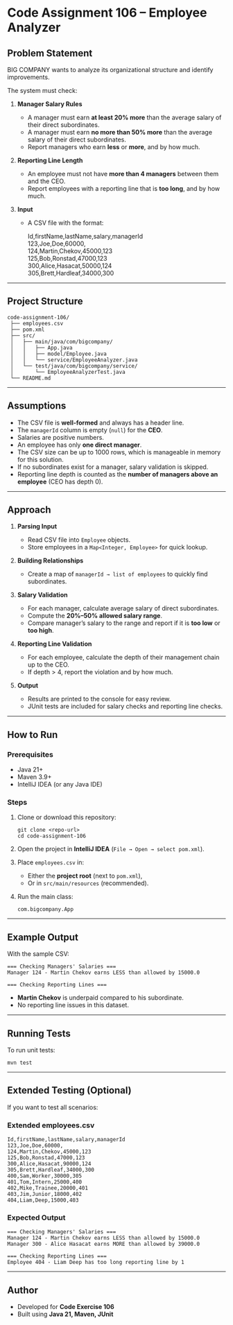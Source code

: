 # Code Assignment 106 – Employee Analyzer

## Problem Statement
BIG COMPANY wants to analyze its organizational structure and identify improvements.

The system must check:

1. **Manager Salary Rules**
   - A manager must earn **at least 20% more** than the average salary of their direct subordinates.
   - A manager must earn **no more than 50% more** than the average salary of their direct subordinates.
   - Report managers who earn **less** or **more**, and by how much.

2. **Reporting Line Length**
   - An employee must not have **more than 4 managers** between them and the CEO.
   - Report employees with a reporting line that is **too long**, and by how much.

3. **Input**
   - A CSV file with the format:

        Id,firstName,lastName,salary,managerId  
        123,Joe,Doe,60000,  
        124,Martin,Chekov,45000,123  
        125,Bob,Ronstad,47000,123  
        300,Alice,Hasacat,50000,124  
        305,Brett,Hardleaf,34000,300  

---

## Project Structure

    code-assignment-106/
     ├── employees.csv
     ├── pom.xml
     ├── src/
     │   ├── main/java/com/bigcompany/
     │   │   ├── App.java
     │   │   ├── model/Employee.java
     │   │   └── service/EmployeeAnalyzer.java
     │   └── test/java/com/bigcompany/service/
     │       └── EmployeeAnalyzerTest.java
     └── README.md

---

## Assumptions
- The CSV file is **well-formed** and always has a header line.
- The `managerId` column is empty (`null`) for the **CEO**.
- Salaries are positive numbers.
- An employee has only **one direct manager**.
- The CSV size can be up to 1000 rows, which is manageable in memory for this solution.
- If no subordinates exist for a manager, salary validation is skipped.
- Reporting line depth is counted as the **number of managers above an employee** (CEO has depth 0).

---

## Approach
1. **Parsing Input**
   - Read CSV file into `Employee` objects.
   - Store employees in a `Map<Integer, Employee>` for quick lookup.

2. **Building Relationships**
   - Create a map of `managerId → list of employees` to quickly find subordinates.

3. **Salary Validation**
   - For each manager, calculate average salary of direct subordinates.
   - Compute the **20%–50% allowed salary range**.
   - Compare manager’s salary to the range and report if it is **too low** or **too high**.

4. **Reporting Line Validation**
   - For each employee, calculate the depth of their management chain up to the CEO.
   - If depth > 4, report the violation and by how much.

5. **Output**
   - Results are printed to the console for easy review.
   - JUnit tests are included for salary checks and reporting line checks.

---

## How to Run

### Prerequisites
- Java 21+
- Maven 3.9+
- IntelliJ IDEA (or any Java IDE)

### Steps
1. Clone or download this repository:

       git clone <repo-url>
       cd code-assignment-106

2. Open the project in **IntelliJ IDEA** (`File → Open → select pom.xml`).

3. Place `employees.csv` in:
   - Either the **project root** (next to `pom.xml`),  
   - Or in `src/main/resources` (recommended).

4. Run the main class:

       com.bigcompany.App

---

## Example Output
With the sample CSV:

    === Checking Managers' Salaries ===
    Manager 124 - Martin Chekov earns LESS than allowed by 15000.0

    === Checking Reporting Lines ===

- **Martin Chekov** is underpaid compared to his subordinate.
- No reporting line issues in this dataset.

---

## Running Tests
To run unit tests:

    mvn test

---

## Extended Testing (Optional)
If you want to test all scenarios:

### Extended employees.csv

    Id,firstName,lastName,salary,managerId
    123,Joe,Doe,60000,
    124,Martin,Chekov,45000,123
    125,Bob,Ronstad,47000,123
    300,Alice,Hasacat,90000,124
    305,Brett,Hardleaf,34000,300
    400,Sam,Worker,30000,305
    401,Tom,Intern,25000,400
    402,Mike,Trainee,20000,401
    403,Jim,Junior,18000,402
    404,Liam,Deep,15000,403

### Expected Output

    === Checking Managers' Salaries ===
    Manager 124 - Martin Chekov earns LESS than allowed by 15000.0
    Manager 300 - Alice Hasacat earns MORE than allowed by 39000.0

    === Checking Reporting Lines ===
    Employee 404 - Liam Deep has too long reporting line by 1

---

## Author
- Developed for **Code Exercise 106**
- Built using **Java 21, Maven, JUnit**
